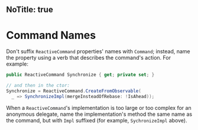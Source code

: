 NoTitle: true
---
# Command Names

Don't suffix `ReactiveCommand` properties' names with `Command`; instead, name the property using a verb that describes the command's action. For example:

```csharp
public ReactiveCommand Synchronize { get; private set; }

// and then in the ctor:
Synchronize = ReactiveCommand.CreateFromObservable(
  _ => SynchronizeImpl(mergeInsteadOfRebase: !IsAhead));

```

When a `ReactiveCommand`'s implementation is too large or too complex for an anonymous delegate, name the implementation's method the same name as the command, but with `Impl` suffixed (for example, `SychronizeImpl` above).
